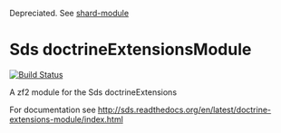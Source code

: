 Depreciated. See <a href="http://zoopcommerce.github.io/shard-module">shard-module</a>

Sds doctrineExtensionsModule
============================

[![Build Status](https://secure.travis-ci.org/superdweebie/doctrineExtensionsModule.png)](http://travis-ci.org/superdweebie/doctrineExtensionsModule)

A zf2 module for the Sds doctrineExtensions

For documentation see http://sds.readthedocs.org/en/latest/doctrine-extensions-module/index.html
